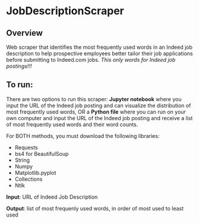 # JobDescriptionScraper
Overview
-
Web scraper that identifies the most frequently used words in an Indeed job description to help prospective employees better tailor their job applications before submitting to Indeed.com jobs. *This only words for Indeed job postings!!!*

To run:
-
There are two options to run this scraper: **Jupyter notebook** where you input the URL of the Indeed job posting and can visualize the distribution of most frequently used words, OR a **Python file** where you can run on your own computer and input the URL of the Indeed job posting and receive a list of most frequently used words and their word counts.

For BOTH methods, you must download the following libraries:
- Requests
- bs4 for BeautifulSoup
- String
- Numpy
- Matplotlib.pyplot
- Collections
- Ntlk

**Input**: URL of Indeed Job Description

**Output**: list of most frequenly used words, in order of most used to least used
